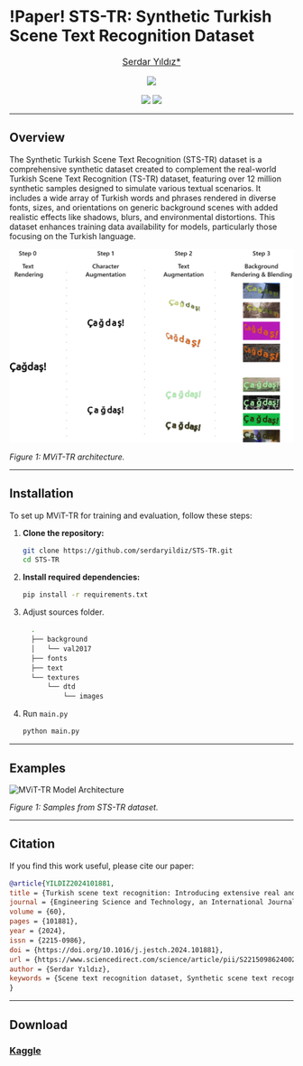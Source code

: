 # !Paper! STS-TR: Synthetic Turkish Scene Text Recognition Dataset

<font size='3'> <p align="center">
    <a href='https://scholar.google.com/citations?user=sl1KrkYAAAAJ&hl=tr'> Serdar Yıldız* </a> 
</p></font>

<p align="center">
    <a href='https://www.kaggle.com/datasets/serdaryildiz/synthetic-turkish-scene-text-recognition-dataset'><img src='https://img.shields.io/badge/Kaggle-STS--TR-blue'></a> 
</p>

<p align="center">
    <a href='https://www.sciencedirect.com/science/article/pii/S2215098624002672'><img src='https://img.shields.io/badge/Paper-JESTCH-red'></a>
    <a href="https://creativecommons.org/licenses/by-nc/4.0/"><img src="https://img.shields.io/badge/License-CC_BY--NC_4.0-yellow.svg"></a>
</p>



---
## Overview

The Synthetic Turkish Scene Text Recognition (STS-TR) dataset is a comprehensive synthetic dataset created to complement the real-world Turkish Scene Text Recognition (TS-TR) dataset, featuring over 12 million synthetic samples designed to simulate various textual scenarios. It includes a wide array of Turkish words and phrases rendered in diverse fonts, sizes, and orientations on generic background scenes with added realistic effects like shadows, blurs, and environmental distortions. This dataset enhances training data availability for models, particularly those focusing on the Turkish language.

![MViT-TR Model Architecture](figs/synthetic_steps.png)

*Figure 1: MViT-TR architecture.*



---
## Installation

To set up MViT-TR for training and evaluation, follow these steps:

1. **Clone the repository:**
   ```bash
   git clone https://github.com/serdaryildiz/STS-TR.git
   cd STS-TR

2. **Install required dependencies:**
    ```bash
    pip install -r requirements.txt

3. Adjust sources folder. 
    ```bash
      .
      ├── background
      │   └── val2017
      ├── fonts
      ├── text
      └── textures
          └── dtd
              └── images

4. Run `main.py`
   
    ```bash
    python main.py

---

## Examples 

![MViT-TR Model Architecture](figs/synth_samples.jpg)

*Figure 1: Samples from STS-TR dataset.*

---

## Citation

If you find this work useful, please cite our paper:

```bibtex
@article{YILDIZ2024101881,
title = {Turkish scene text recognition: Introducing extensive real and synthetic datasets and a novel recognition model},
journal = {Engineering Science and Technology, an International Journal},
volume = {60},
pages = {101881},
year = {2024},
issn = {2215-0986},
doi = {https://doi.org/10.1016/j.jestch.2024.101881},
url = {https://www.sciencedirect.com/science/article/pii/S2215098624002672},
author = {Serdar Yıldız},
keywords = {Scene text recognition dataset, Synthetic scene text recognition dataset, Patch masking, Position attention, Vision transformers},
}
```


---
## Download

### [Kaggle](https://www.kaggle.com/datasets/serdaryildiz/synthetic-turkish-scene-text-recognition-dataset)

